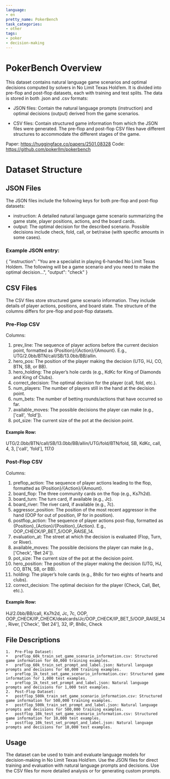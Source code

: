 ```yaml
---
language:
- en
pretty_name: PokerBench
task_categories:
- other
tags:
- poker
- decision-making
---
```

# PokerBench Overview

This dataset contains natural language game scenarios and optimal decisions computed by solvers in No Limit Texas Hold’em. It is divided into pre-flop and post-flop datasets, each with training and test splits. The data is stored in both .json and .csv formats:

- JSON files: Contain the natural language prompts (instruction) and optimal decisions (output) derived from the game scenarios.

- CSV files: Contain structured game information from which the JSON files were generated. The pre-flop and post-flop CSV files have different structures to accommodate the different stages of the game.

Paper: https://huggingface.co/papers/2501.08328
Code: https://github.com/pokerllm/pokerbench

# Dataset Structure

## JSON Files

The JSON files include the following keys for both pre-flop and post-flop datasets:

- instruction: A detailed natural language game scenario summarizing the game state, player positions, actions, and the board cards.
- output: The optimal decision for the described scenario. Possible decisions include check, fold, call, or bet/raise (with specific amounts in some cases).

### Example JSON entry:

{
  "instruction": "You are a specialist in playing 6-handed No Limit Texas Holdem. The following will be a game scenario and you need to make the optimal decision...",
  "output": "check"
}

## CSV Files

The CSV files store structured game scenario information. They include details of player actions, positions, and board state. The structure of the columns differs for pre-flop and post-flop datasets.

### Pre-Flop CSV

Columns:
1. prev_line: The sequence of player actions before the current decision point, formatted as {Position}/{Action}/{Amount}. E.g., UTG/2.0bb/BTN/call/SB/13.0bb/BB/allin.
 2.	hero_pos: The position of the player making the decision (UTG, HJ, CO, BTN, SB, or BB).
 3.	hero_holding: The player’s hole cards (e.g., KdKc for King of Diamonds and King of Clubs).
 4.	correct_decision: The optimal decision for the player (call, fold, etc.).
 5.	num_players: The number of players still in the hand at the decision point.
 6.	num_bets: The number of betting rounds/actions that have occurred so far.
 7.	available_moves: The possible decisions the player can make (e.g., ['call', 'fold']).
 8.	pot_size: The current size of the pot at the decision point.

#### Example Row:

UTG/2.0bb/BTN/call/SB/13.0bb/BB/allin/UTG/fold/BTN/fold, SB, KdKc, call, 4, 3, ['call', 'fold'], 117.0

### Post-Flop CSV

Columns: 
1. preflop_action: The sequence of player actions leading to the flop, formatted as {Position}/{Action}/{Amount}.
 2.	board_flop: The three community cards on the flop (e.g., Ks7h2d).
 3.	board_turn: The turn card, if available (e.g., Jc).
 4.	board_river: The river card, if available (e.g., 7c).
 5.	aggressor_position: The position of the most recent aggressor in the hand (OOP for out of position, IP for in position).
 6.	postflop_action: The sequence of player actions post-flop, formatted as {Position}\_{Action}\/{Position}\_{Action}. E.g., OOP_CHECK/IP_BET_5/OOP_RAISE_14.
 7.	evaluation_at: The street at which the decision is evaluated (Flop, Turn, or River).
 8.	available_moves: The possible decisions the player can make (e.g., ['Check', 'Bet 24']).
 9.	pot_size: The current size of the pot at the decision point.
 10. hero_position: The position of the player making the decision (UTG, HJ, CO, BTN, SB, or BB).
 11. holding: The player’s hole cards (e.g., 8h8c for two eights of hearts and clubs).
 12. correct_decision: The optimal decision for the player (Check, Call, Bet, etc.).

#### Example Row:

HJ/2.0bb/BB/call, Ks7h2d, Jc, 7c, OOP, OOP_CHECK/IP_CHECK/dealcards/Jc/OOP_CHECK/IP_BET_5/OOP_RAISE_14, River, ['Check', 'Bet 24'], 32, IP, 8h8c, Check

## File Descriptions
	1.	Pre-Flop Dataset:
	•	preflop_60k_train_set_game_scenario_information.csv: Structured game information for 60,000 training examples.
	•	preflop_60k_train_set_prompt_and_label.json: Natural language prompts and decisions for 60,000 training examples.
	•	preflop_1k_test_set_game_scenario_information.csv: Structured game information for 1,000 test examples.
	•	preflop_1k_test_set_prompt_and_label.json: Natural language prompts and decisions for 1,000 test examples.
	2.	Post-Flop Dataset:
	•	postflop_500k_train_set_game_scenario_information.csv: Structured game information for 500,000 training examples.
	•	postflop_500k_train_set_prompt_and_label.json: Natural language prompts and decisions for 500,000 training examples.
	•	postflop_10k_test_set_game_scenario_information.csv: Structured game information for 10,000 test examples.
	•	postflop_10k_test_set_prompt_and_label.json: Natural language prompts and decisions for 10,000 test examples.

## Usage

The dataset can be used to train and evaluate language models for decision-making in No Limit Texas Hold’em. Use the JSON files for direct training and evaluation with natural language prompts and decisions. Use the CSV files for more detailed analysis or for generating custom prompts.